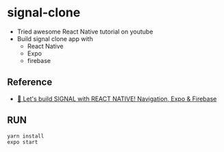 # signal-clone
- Tried awesome React Native tutorial on youtube
- Build signal clone app with
    - React Native
    - Expo
    - firebase

## Reference
- [🔴 Let's build SIGNAL with REACT NATIVE! Navigation, Expo & Firebase](https://www.youtube.com/watch?v=MJzmZ9qmdaE)

## RUN
```zsh
yarn install
expo start
```
